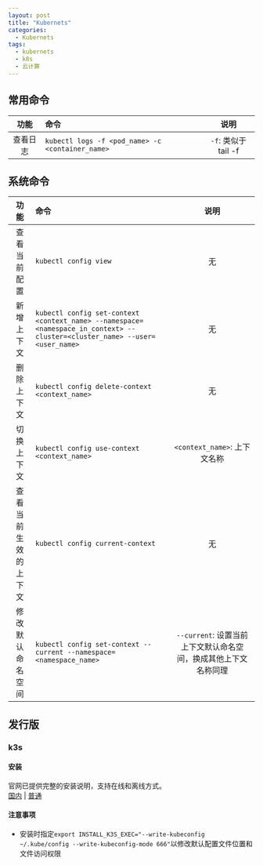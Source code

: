 ```yaml
---
layout: post
title: "Kubernets"
categories:
  - Kubernets
tags:
  - kubernets
  - k8s
  - 云计算
---
```


## 常用命令

|功能|命令|说明|
|:---:|:---|:---:|
|查看日志|```kubectl logs -f <pod_name> -c <container_name>```|```-f```: 类似于tail -f|

## 系统命令

|功能|命令|说明|
|:---:|:---|:---:|
|查看当前配置|```kubectl config view```|无|
|新增上下文|```kubectl config set-context <context_name> --namespace=<namespace_in_context> --cluster=<cluster_name> --user=<user_name>```|无|
|删除上下文|```kubectl config delete-context <context_name>```|无|
|切换上下文|```kubectl config use-context <context_name>```|```<context_name>```: 上下文名称|
|查看当前生效的上下文|```kubectl config current-context```|无|
|修改默认命名空间|```kubectl config set-context --current --namespace=<namespace_name>```|```--current```: 设置当前上下文默认命名空间，换成其他上下文名称同理|

## 发行版
### k3s
#### 安装
官网已提供完整的安装说明，支持在线和离线方式。<br>
[国内](https://docs.rancher.cn/k3s/) | [普通](https://rancher.com/docs/k3s/latest/en/quick-start/)

#### 注意事项
- 安装时指定```export INSTALL_K3S_EXEC="--write-kubeconfig ~/.kube/config --write-kubeconfig-mode 666"```以修改默认配置文件位置和文件访问权限
